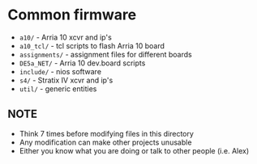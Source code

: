 # Common firmware

 - `a10/` - Arria 10 xcvr and ip's
 - `a10_tcl/` - tcl scripts to flash Arria 10 board
 - `assignments/` - assignment files for different boards
 - `DE5a_NET/` - Arria 10 dev.board scripts
 - `include/` - nios software
 - `s4/` - Stratix IV xcvr and ip's
 - `util/` - generic entities

## NOTE

 - Think 7 times before modifying files in this directory
 - Any modification can make other projects unusable
 - Either you know what you are doing or talk to other people (i.e. Alex)
